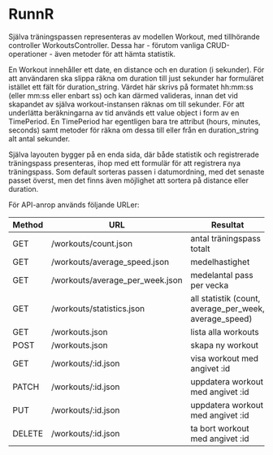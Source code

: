 RunnR
=====

Själva träningspassen representeras av modellen Workout, med tillhörande
controller WorkoutsController. Dessa har - förutom vanliga
CRUD-operationer - även metoder för att hämta statistik.

En Workout innehåller ett date, en distance och en duration (i sekunder). För att användaren ska slippa räkna om duration till just sekunder har formuläret istället ett fält för duration_string. Värdet här skrivs på formatet hh:mm:ss (eller mm:ss eller enbart ss) och kan därmed valideras, innan det vid skapandet av själva workout-instansen räknas om till sekunder. För att underlätta beräkningarna av tid används ett value object i form av en TimePeriod. En TimePeriod har egentligen bara tre attribut (hours, minutes, seconds) samt metoder för räkna om dessa till eller från en duration_string alt antal sekunder.

Själva layouten bygger på en enda sida, där både statistik och registrerade träningspass presenteras, ihop med ett formulär för att registrera nya träningspass. Som default sorteras passen i datumordning, med det senaste passet överst, men det finns även möjlighet att sortera på distance eller duration.

För API-anrop används följande URLer:

| Method | URL | Resultat |
| ---- | ------------------------------- | ------------------------------------------------------ |
| GET  | /workouts/count.json            | antal träningspass totalt                              |
| GET  | /workouts/average_speed.json    | medelhastighet                                         |
| GET  | /workouts/average_per_week.json | medelantal pass per vecka                              |
| GET  | /workouts/statistics.json       | all statistik (count, average_per_week, average_speed) |
| GET  | /workouts.json                  | lista alla workouts                                    |
| POST | /workouts.json                  | skapa ny workout                                       |
| GET  | /workouts/:id.json              | visa workout med angivet :id                           |
| PATCH | /workouts/:id.json             | uppdatera workout med angivet :id                      |
| PUT | /workouts/:id.json               | uppdatera workout med angivet :id                      |
| DELETE | /workouts/:id.json            | ta bort workout med angivet :id                        |
